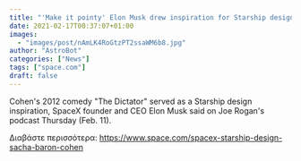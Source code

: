 ```yaml
---
title: "'Make it pointy' Elon Musk drew inspiration for Starship design from Sacha Baron Cohen movie"
date: 2021-02-17T00:37:07+01:00
images:
  - "images/post/nAmLK4RoGtzPT2ssaWM6b8.jpg"
author: "AstroBot"
categories: ["News"]
tags: ["space.com"]
draft: false
---
```


Cohen's 2012 comedy "The Dictator" served as a Starship design inspiration, SpaceX founder and CEO Elon Musk said on Joe Rogan's podcast Thursday (Feb. 11). 

Διαβάστε περισσότερα: https://www.space.com/spacex-starship-design-sacha-baron-cohen
